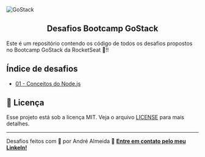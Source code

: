 <img alt="GoStack" src="https://user-images.githubusercontent.com/1422971/79642474-fe8b8500-8173-11ea-8cbd-6720f448372e.png" />
<h2 align="center">
  Desafios Bootcamp GoStack
</h2>

Este é um repositório contendo os código de todos os desafios propostos no Bootcamp GoStack da RocketSeat :rocket:!!

## Índice de desafios

- [01 - Conceitos do Node.js](01-conceitos-nodejs)

## :memo: Licença

Esse projeto está sob a licença MIT. Veja o arquivo [LICENSE](LICENSE) para mais detalhes.

---

Desafios feitos com 💜 por André Almeida :wave: **[Entre em contato pelo meu LinkeIn!](https://www.linkedin.com/in/andre-alves-almeida/)**